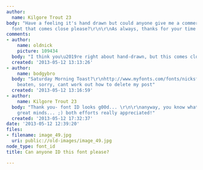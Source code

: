 ```yaml
---
author:
  name: Kilgore Trout 23
body: "Have a feeling it's hand drawn but could anyone give me a commercially available
  font that comes close please?\r\n\r\nAs always, thanks for your time and help\r\n\r\nSteve"
comments:
- author:
    name: oldnick
    picture: 109434
  body: "I think you\u2019re right about hand-drawn, but this comes close...\r\nhttp://www.myfonts.com/fonts/nicksfonts/saturday-morning-toast/saturday-morning-toast/"
  created: '2013-05-12 13:13:26'
- author:
    name: bodgybro
  body: "Saturday Morning Toast?\r\nhttp://www.myfonts.com/fonts/nicksfonts/saturday-morning-toast/\r\n\r\njust
    beaten, sorry, cant work out how to delete my post"
  created: '2013-05-12 13:16:59'
- author:
    name: Kilgore Trout 23
  body: "Thank you- font ID looks g00d... \r\n\r\nanyway, you know what they say about
    great minds... ;) both efforts really appreciated!"
  created: '2013-05-12 17:32:37'
date: '2013-05-12 12:39:20'
files:
- filename: image_49.jpg
  uri: public://old-images/image_49.jpg
node_type: font_id
title: Can anyone ID this font please?

---
```

